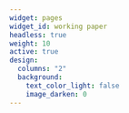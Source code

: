 ```yaml
---
widget: pages
widget_id: working paper
headless: true
weight: 10
active: true
design:
  columns: "2"
  background:
    text_color_light: false
    image_darken: 0
---
```

